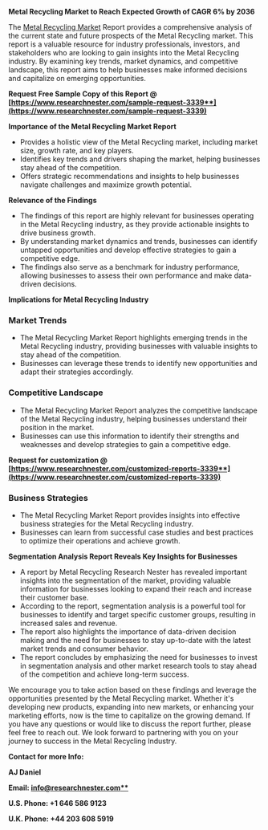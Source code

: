 ﻿**Metal Recycling Market to Reach Expected Growth of CAGR 6% by 2036**

The [Metal Recycling Market](https://www.researchnester.com/reports/scrap-metal-recycling-market/3339) Report provides a comprehensive analysis of the current state and future prospects of the Metal Recycling market. This report is a valuable resource for industry professionals, investors, and stakeholders who are looking to gain insights into the Metal Recycling industry. By examining key trends, market dynamics, and competitive landscape, this report aims to help businesses make informed decisions and capitalize on emerging opportunities.

**Request Free Sample Copy of this Report @ [https://www.researchnester.com/sample-request-3339**](https://www.researchnester.com/sample-request-3339)**

**Importance of the Metal Recycling Market Report**

- Provides a holistic view of the Metal Recycling market, including market size, growth rate, and key players.
- Identifies key trends and drivers shaping the market, helping businesses stay ahead of the competition.
- Offers strategic recommendations and insights to help businesses navigate challenges and maximize growth potential.

**Relevance of the Findings**

- The findings of this report are highly relevant for businesses operating in the Metal Recycling industry, as they provide actionable insights to drive business growth.
- By understanding market dynamics and trends, businesses can identify untapped opportunities and develop effective strategies to gain a competitive edge.
- The findings also serve as a benchmark for industry performance, allowing businesses to assess their own performance and make data-driven decisions.

**Implications for Metal Recycling Industry**
### **Market Trends**
- The Metal Recycling Market Report highlights emerging trends in the Metal Recycling industry, providing businesses with valuable insights to stay ahead of the competition.
- Businesses can leverage these trends to identify new opportunities and adapt their strategies accordingly.
### **Competitive Landscape**
- The Metal Recycling Market Report analyzes the competitive landscape of the Metal Recycling industry, helping businesses understand their position in the market.
- Businesses can use this information to identify their strengths and weaknesses and develop strategies to gain a competitive edge.

**Request for customization @ [https://www.researchnester.com/customized-reports-3339**](https://www.researchnester.com/customized-reports-3339)**
### **Business Strategies**
- The Metal Recycling Market Report provides insights into effective business strategies for the Metal Recycling industry.
- Businesses can learn from successful case studies and best practices to optimize their operations and achieve growth.

**Segmentation Analysis Report Reveals Key Insights for Businesses**

- A report by Metal Recycling Research Nester has revealed important insights into the segmentation of the market, providing valuable information for businesses looking to expand their reach and increase their customer base.
- According to the report, segmentation analysis is a powerful tool for businesses to identify and target specific customer groups, resulting in increased sales and revenue.
- The report also highlights the importance of data-driven decision making and the need for businesses to stay up-to-date with the latest market trends and consumer behavior.
- The report concludes by emphasizing the need for businesses to invest in segmentation analysis and other market research tools to stay ahead of the competition and achieve long-term success.

We encourage you to take action based on these findings and leverage the opportunities presented by the Metal Recycling market. Whether it's developing new products, expanding into new markets, or enhancing your marketing efforts, now is the time to capitalize on the growing demand. If you have any questions or would like to discuss the report further, please feel free to reach out. We look forward to partnering with you on your journey to success in the Metal Recycling Industry.

**Contact for more Info:**

**AJ Daniel**

**Email: [info@researchnester.com**](mailto:info@researchnester.com)**

**U.S. Phone: +1 646 586 9123** 

**U.K. Phone: +44 203 608 5919**


